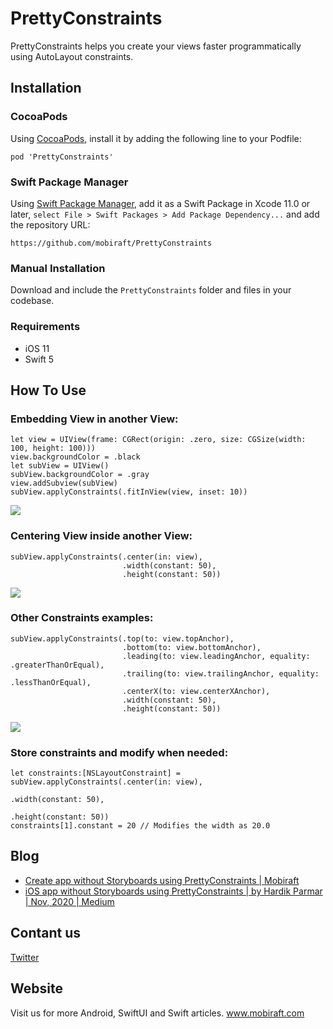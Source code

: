 # PrettyConstraints

PrettyConstraints helps you create your views faster programmatically using AutoLayout constraints.

## Installation
### CocoaPods
Using <a href="http://cocoapods.org/" rel="nofollow">CocoaPods</a>, install it by adding the following line to your Podfile:
```
pod 'PrettyConstraints'
```
### Swift Package Manager
Using <a href="https://swift.org/package-manager/" rel="nofollow">Swift Package Manager</a>, add it as a Swift Package in Xcode 11.0 or later, `select File > Swift Packages > Add Package Dependency...` and add the repository URL:
```
https://github.com/mobiraft/PrettyConstraints
```
### Manual Installation
Download and include the `PrettyConstraints` folder and files in your codebase.

### Requirements
- iOS 11
- Swift 5

## How To Use
### Embedding View in another View:

```
let view = UIView(frame: CGRect(origin: .zero, size: CGSize(width: 100, height: 100)))
view.backgroundColor = .black
let subView = UIView()
subView.backgroundColor = .gray
view.addSubview(subView)
subView.applyConstraints(.fitInView(view, inset: 10))
```

![](https://mobiraft.com/wp-content/uploads/2020/10/Screenshot-2020-10-30-at-8.01.20-PM.png)

### Centering View inside another View:

```
subView.applyConstraints(.center(in: view),
                         .width(constant: 50),
                         .height(constant: 50))
```

![](https://mobiraft.com/wp-content/uploads/2020/10/Screenshot-2020-10-30-at-8.15.16-PM.png)

### Other Constraints examples:

```
subView.applyConstraints(.top(to: view.topAnchor),
                         .bottom(to: view.bottomAnchor),
                         .leading(to: view.leadingAnchor, equality: .greaterThanOrEqual),
                         .trailing(to: view.trailingAnchor, equality: .lessThanOrEqual),
                         .centerX(to: view.centerXAnchor),
                         .width(constant: 50),
                         .height(constant: 50))
```

![](https://mobiraft.com/wp-content/uploads/2020/10/Screenshot-2020-10-30-at-8.21.26-PM.png)

### Store constraints and modify when needed:

```
let constraints:[NSLayoutConstraint] = subView.applyConstraints(.center(in: view),
                                                                .width(constant: 50),
                                                                .height(constant: 50))
constraints[1].constant = 20 // Modifies the width as 20.0
```

<h2>Blog</h2>
<ul>
<li><a href="https://mobiraft.com/ios/create-app-without-storyboards-using-prettyconstraints/">Create app without Storyboards using PrettyConstraints | Mobiraft</a></li>
<li><a href="https://medium.com/@hardikparmarj/ios-app-without-storyboards-using-prettyconstraints-ec8e7dd7df9d">iOS app without Storyboards using PrettyConstraints | by Hardik Parmar | Nov, 2020 | Medium</a></li>
</ul>

<h2>Contant us</h2>

<a href="https://twitter.com/mobiraft">Twitter</a>


<h2>Website</h2>

Visit us for more Android, SwiftUI and Swift articles.
<a href="http://www.mobiraft.com/">www.mobiraft.com</a>
